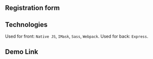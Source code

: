 ## Registration form

## Technologies

Used for front: `Native JS`, `IMask`, `Sass`, `Webpack`.
Used for back: `Express`.

## Demo Link
